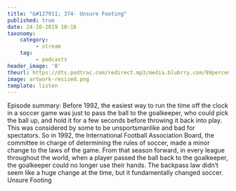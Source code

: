 ```yaml
---
title: "&#127911; 374- Unsure Footing"
published: true
date: 24-10-2019 10:16
taxonomy:
    category:
         - stream
    tag:
         - podcasts
header_image: '0'
theurl: https://dts.podtrac.com/redirect.mp3/media.blubrry.com/99percentinvisible/dovetail.prxu.org/96/864ab762-56cf-4bff-87f5-ea5a8c746b90/Unsure_Footing_Showstopper_3.mp3
image: artwork-resized.png
template: listen
--- 
```

Episode summary: Before 1992, the easiest way to run the time off the clock in a soccer game was just to pass the ball to the goalkeeper, who could pick the ball up, and hold it for a few seconds before throwing it back into play. This was considered by some to be unsportsmanlike and bad for spectators. So in 1992, the International Football Association Board, the committee in charge of determining the rules of soccer, made a minor change to the laws of the game. From that season forward, in every league throughout the world, when a player passed the ball back to the goalkeeper, the goalkeeper could no longer use their hands. The backpass law didn’t seem like a huge change at the time, but it fundamentally changed soccer. Unsure Footing
